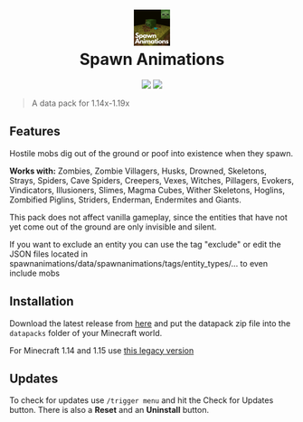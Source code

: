 <h1 align="center">
  <img src="/pack.png" width="64" height="64"><br/>
  Spawn Animations
</h1>
<p align="center">
  <a href="https://github.com/Tschipcraft/spawnanimations/stargazers"><img src="https://img.shields.io/github/stars/Tschipcraft/spawnanimations?colorA=191700&colorB=e3e1ce&style=for-the-badge"></a>
  <a href="https://github.com/Tschipcraft/spawnanimations/releases/latest"><img src="https://img.shields.io/github/downloads/Tschipcraft/spawnanimations/total?logo=github&colorA=191700&colorB=e3e1ce&style=for-the-badge"></a>
</p>

> A data pack for 1.14x-1.19x

## Features

Hostile mobs dig out of the ground or poof into existence when they spawn.

**Works with:**
Zombies, Zombie Villagers, Husks, Drowned, Skeletons, Strays, Spiders, Cave Spiders, Creepers, Vexes, Witches, Pillagers, Evokers, Vindicators, Illusioners, Slimes, Magma Cubes, Wither Skeletons, Hoglins, Zombified Piglins, Striders, Enderman, Endermites and Giants.

This pack does not affect vanilla gameplay, since the entities that have not yet come out of the ground are only invisible and silent.

If you want to exclude an entity you can use the tag "exclude" or edit the JSON files located in spawnanimations/data/spawnanimations/tags/entity_types/... to even include mobs


## Installation

Download the latest release from [here](https://github.com/Tschipcraft/spawnanimations/releases/latest) and put the datapack zip file into the `datapacks` folder of your Minecraft world.

For Minecraft 1.14 and 1.15 use [this legacy version](https://github.com/Tschipcraft/spawnanimations/other_editions)

## Updates

To check for updates use `/trigger menu` and hit the Check for Updates button. There is also a **Reset** and an **Uninstall** button.
